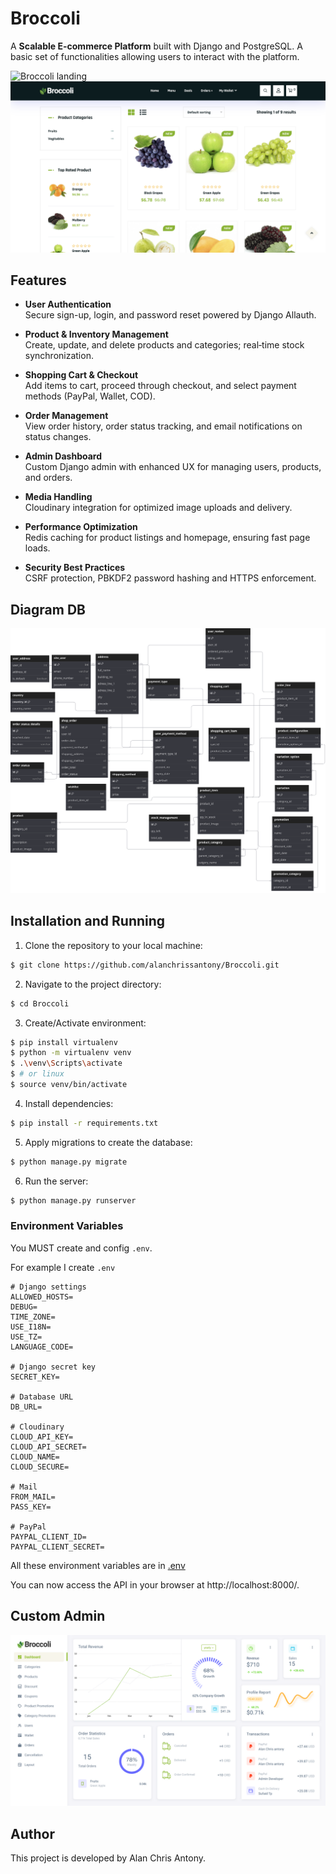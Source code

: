 # Broccoli

A **Scalable E-commerce Platform** built with Django and PostgreSQL.
A basic set of functionalities allowing users to interact with the platform.

![Broccoli landing](https://raw.githubusercontent.com/alanchrissantony/Broccoli/main/assets/landing.png)
![Broccoli products](https://raw.githubusercontent.com/alanchrissantony/Broccoli/main/assets/products.png)

## Features

- **User Authentication**  
  Secure sign-up, login, and password reset powered by Django Allauth.

- **Product & Inventory Management**  
  Create, update, and delete products and categories; real‑time stock synchronization.

- **Shopping Cart & Checkout**  
  Add items to cart, proceed through checkout, and select payment methods (PayPal, Wallet, COD).

- **Order Management**  
  View order history, order status tracking, and email notifications on status changes.

- **Admin Dashboard**  
  Custom Django admin with enhanced UX for managing users, products, and orders.

- **Media Handling**  
  Cloudinary integration for optimized image uploads and delivery.

- **Performance Optimization**  
  Redis caching for product listings and homepage, ensuring fast page loads.

- **Security Best Practices**  
  CSRF protection, PBKDF2 password hashing and HTTPS enforcement.


## Diagram DB

![Broccoli diagram DB](https://raw.githubusercontent.com/alanchrissantony/Broccoli/main/assets/db.svg)


## Installation and Running

1. Clone the repository to your local machine:

```bash
$ git clone https://github.com/alanchrissantony/Broccoli.git
```

2. Navigate to the project directory:

```bash
$ cd Broccoli
```

3. Create/Activate environment:

```bash
$ pip install virtualenv
$ python -m virtualenv venv
$ .\venv\Scripts\activate
$ # or linux
$ source venv/bin/activate
```

4. Install dependencies:

```bash
$ pip install -r requirements.txt
```

5. Apply migrations to create the database:

```bash
$ python manage.py migrate
```

6. Run the server:

```bash
$ python manage.py runserver
```

### Environment Variables

You MUST create and config `.env`.

For example I create `.env`

```.env
# Django settings
ALLOWED_HOSTS=
DEBUG=
TIME_ZONE=
USE_I18N=
USE_TZ=
LANGUAGE_CODE=

# Django secret key
SECRET_KEY=

# Database URL
DB_URL=

# Cloudinary
CLOUD_API_KEY=
CLOUD_API_SECRET=
CLOUD_NAME=
CLOUD_SECURE=

# Mail
FROM_MAIL=
PASS_KEY=

# PayPal
PAYPAL_CLIENT_ID=
PAYPAL_CLIENT_SECRET=
```

All these environment variables are in [.env](.env)

You can now access the API in your browser at http://localhost:8000/.


## Custom Admin

![Spotify admin](https://raw.githubusercontent.com/alanchrissantony/Broccoli/main/assets/admin.png)

## Author

This project is developed by Alan Chris Antony.